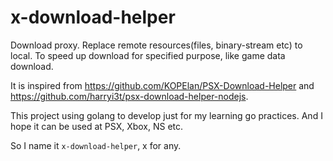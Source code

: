 # x-download-helper

Download proxy. Replace remote resources(files, binary-stream etc) to local. To speed up download for specified purpose, like game data download.

It is inspired from https://github.com/KOPElan/PSX-Download-Helper and https://github.com/harryi3t/psx-download-helper-nodejs.

This project using golang to develop just for my learning go practices. And I hope it can be used at PSX, Xbox, NS etc. 

So I name it ```x-download-helper```, x for any. 
